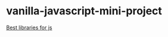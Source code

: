 # vanilla-javascript-mini-project


[Best libraries for js](https://getflywheel.com/layout/best-javascript-libraries-frameworks-2019/)

